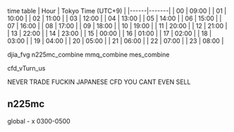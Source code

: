 time table
| Hour | Tokyo Time (UTC+9) |
|------|-------|
|  00  |  09:00 |
|  01  |  10:00 |
|  02  |  11:00 |
|  03  |  12:00 |
|  04  |  13:00 |
|  05  |  14:00 |
|  06  |  15:00 |
|  07  |  16:00 |
|  08  |  17:00 |
|  09  |  18:00 |
|  10  |  19:00 |
|  11  |  20:00 |
|  12  |  21:00 |
|  13  |  22:00 |
|  14  |  23:00 |
|  15  |  00:00 |
|  16  |  01:00 |
|  17  |  02:00 |
|  18  |  03:00 |
|  19  |  04:00 |
|  20  |  05:00 |
|  21  |  06:00 |
|  22  |  07:00 |
|  23  |  08:00 |

djia_fvg
n225mc_combine
mmq_combine
mes_combine

<!-- cfd_fourBarTp_us -->
<!-- cfd_noSupplyBar_us -->
<!-- cfd_upTrend_us -->
<!-- cfd_dcBreakOut -->
<!-- cfd_fvg_us 2230-0100 -->
<!-- cfd_noSupplyBar_15min -->
<!-- cfd_irb_us 2230-2255 -->
<!-- cfd_fvg_us 2230-2300 -->
<!-- cfd_fvg_2min_us 2230-0100 -->
<!-- cfd_threeBarPlay_us 2230-2330 -->
<!-- cfd_threeBarReversal_us 2230-2330 -->
cfd_vTurn_us

NEVER TRADE FUCKIN JAPANESE CFD YOU CANT EVEN SELL
<!-- cfd_threeBarPlay_jp 0900-1500
cfd_threeBarReversal_jp 0900-1500
cfd_fvg_2min_jp 0900-1500 -->

n225mc
-----------
global - x 0300-0500

